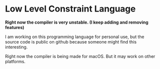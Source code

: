 # Low Level Constraint Language

**Right now the compiler is very unstable. (I keep adding and removing features)**

I am working on this programming language for personal use,
but the source code is public on github because someone might find this interesting.

Right now the compiler is being made for macOS.
But it may work on other platforms.

<!-- # Installation

### macOS (arm64)

* Choose the [latest release](https://github.com/StarsShadow-dev/Parallel-lang/releases).
* Click on "Parallel-lang-arm64-macos.zip".

If you get an error message like `“Parallel-lang” cannot be opened because it is from an unidentified developer`.

This is probably because your web browser gave the executable the `com.apple.quarantine` attribute.

You can list the attributes on the binary with:
```
xattr -l Parallel-lang
```

And you can remove the `com.apple.quarantine` attribute with: 
```
xattr -d com.apple.quarantine Parallel-lang
``` -->